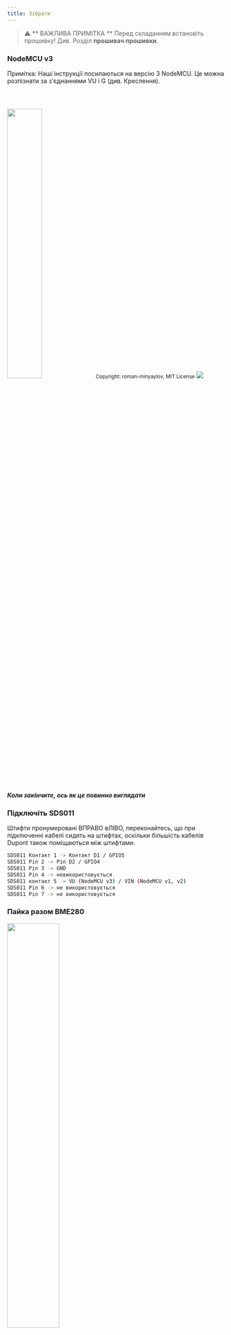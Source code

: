 ```yaml
---
title: Зібрати
---
```


> ⚠️ ** ВАЖЛИВА ПРИМІТКА **
Перед складанням встановіть прошивку!
Див. Розділ __прошивач прошивки__.

### NodeMCU v3
Примітка: Наші інструкції посилаються на версію 3 NodeMCU. Це можна розпізнати за з'єднаннями VU і G (див. Креслення).

<img src="../docs/airrohr/airrohr-wiring-sds011-bme280.jpg" style="width:40%; margin-top: 3em" loading="lazy"/>
<small>Copyright: roman-minyaylov, MIT License</small>


<img src="../docs/airrohr/nodemcu-v3-bme280.jpeg" style="margin-top: 1em" loading="lazy"/>

##### Коли закінчите, ось як це повинно виглядати


### Підключіть SDS011
Штифти пронумеровані ВПРАВО вЛІВО, переконайтесь, що при підключенні кабелі сидять на штифтах, оскільки більшість кабелів Dupont також поміщаються між штифтами.
```bash
SDS011 Контакт 1 -> Контакт D1 / GPIO5
SDS011 Pin 2 -> Pin D2 / GPIO4
SDS011 Pin 3 -> GND
SDS011 Pin 4 -> невикористовується
SDS011 контакт 5 -> VU (NodeMCU v3) / VIN (NodeMCU v1, v2)
SDS011 Pin 6 -> не використовується
SDS011 Pin 7 -> не використовується
```

### Пайка разом BME280
<img src="../docs/airrohr/solder-a-bme-280.jpeg" style="width:49%; padding-right: 0.5em" class="items-center" loading="lazy"/>
<img src="../docs/airrohr/solder-bme-280.jpeg" style="width:49%;" loading="lazy"/>

З'єднайте роз'єм штифта з платою BME280. Припаяйте його з тильної сторони. Зазори між штифтами дуже малі, тому будьте терплячі та обережні.

Фокус полягає в тому, щоб прикріпити наконечник паяльника до штиря, трохи підігріти його, а потім злегка нанести припій.


### Підключіть BME280
Шпильки пронумеровані від ВЛІВО вправо.
```bash
VIN -> Pin 3V3 (3.3V)
GND->  GND/G
SDA -> PIN D3
SCL -> Pin D4
```

### Зв’яжіть все разом

##### Зв’яжіть NodeMCU та SDS011 разом
<img src="../docs/airrohr/tie-air-quality-sensor-together.jpeg" loading="lazy"/>
За допомогою кабельної стяжки зв’яжіть NodeMCU (ESP8266) і датчик SDS011 так, щоб антена Wifi спрямовувала в сторону від датчика.

 ##### Підключіть гнучку трубку
 <img src="../docs/airrohr/sds011-with-tube.jpeg" style="width:49%; padding-right: 0.5em" loading="lazy"/>
 <img src="../docs/airrohr/bme280-tied-to-tube.jpeg" style="width:49%;" loading="lazy"/>

* підключіть гнучку трубку до датчика SDS011
* За допомогою іншої кабельної стяжки прикріпіть датчик температури BME280 до трубки
* Пропустіть USB-кабель через трубку. Встановіть SDS011 так, щоб NodeMCU був звернений зверху, а вентилятор - донизу
 
 ##### Вставте датчик у трубу
* Всуньте деталі в трубку, щоб вона застрягла всередині
* Кабель USB, гнучка трубка та BME280 повинні виглядати з торця трубки
* Насуньте іншу трубу на першу.

<img src="../docs/airrohr/sds011-jammed-into-tube.jpeg" loading="lazy"/>

##### Оздоблення
* Розташуйте датчик температури на гнучкій трубці так, щоб він знаходився на краю труби.
* Відріжте гнучку трубку на кінці труби
* Необов’язково: ви можете закрити відкриті кінці трубки тонкою сіткою. Таким чином повітря може циркулювати, але комахи залишаються надворі
 
<img src="../docs/airrohr/position-bme280.jpeg" loading="lazy"/>
